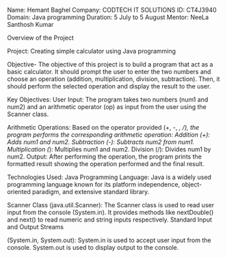 Name: Hemant Baghel
Company: CODTECH IT SOLUTIONS 
ID: CT4J3940
Domain: Java programming 
Duration: 5 July to 5 August
Mentor: NeeLa Santhosh Kumar


Overview of the Project

Project: Creating simple calculator using Java programming

Objective- The objective of this project is to build a program that act as a basic calculator. It should prompt the user to enter the two numbers and choose an operation (addition, multiplication, division, subtraction). Then, it should perform the selected operation and display the result to the user.

Key Objectives:
User Input: The program takes two numbers (num1 and num2) and an arithmetic operator (op) as input from the user using the Scanner class.

Arithmetic Operations: Based on the operator provided (+, -, *, /), the program performs the corresponding arithmetic operation:
Addition (+): Adds num1 and num2.
Subtraction (-): Subtracts num2 from num1.
Multiplication (*): Multiplies num1 and num2.
Division (/): Divides num1 by num2.
Output: After performing the operation, the program prints the formatted result showing the operation performed and the final result.

Technologies Used:
Java Programming Language:
Java is a widely used programming language known for its platform independence, object-oriented paradigm, and extensive standard library.

Scanner Class (java.util.Scanner):
The Scanner class is used to read user input from the console (System.in). It provides methods like nextDouble() and next() to read numeric and string inputs respectively.
Standard Input and Output Streams 

(System.in, System.out):
System.in is used to accept user input from the console.
System.out is used to display output to the console.

